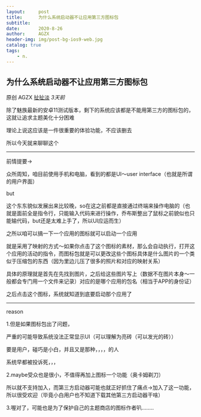 ```yaml
---
layout:     post
title:      为什么系统启动器不让应用第三方图标包
subtitle:   
date:       2020-8-26
author:     AGZX
header-img: img/post-bg-ios9-web.jpg
catalog: true
tags:
    - n.
---
```


## 为什么系统启动器不让应用第三方图标包

原创 AGZX [扯扯淡](javascript:void(0);) *3天前*

除了魅族最新的安卓11测试版本，剩下的系统应该都是不能用第三方的图标包的，这就让追求主题美化十分困难

理论上说这应该是一件很重要的体验功能，不应该删去

所以今天就来聊聊这个

------



前情提要→

众所周知，咱目前使用手机和电脑，看到的都是UI～user interface（也就是所谓的用户界面）

but

这个东东貌似发展出来比较晚，so在这之前都是直接通过终端来操作电脑的（也就是面前全是指令行，只能输入代码来进行操作，乔布斯整出了鼠标之前貌似也只能输代码，but还是太难上手了，所以UI应运而生）

之所以咱可以搞一下一个应用的图标就可以启动一个应用

就是采用了映射的方式～如果你点击了这个图标的素材，那么会自动执行，打开这个应用的活动的指令，而图标包就是可以更改这些个图标具体是什么图片的一个类似于压缩包的东西（因为里边儿压了很多的照片和对应的映射关系）

具体的原理就是首先在先找到图片，之后给这些图片写上（数据不在图片本身～一般都会专门用一个文件来记录）对应的是哪个应用的包名（相当于APP的身份证）

之后点击这个图标，系统就知道到底要启动那个应用了

------

reason

1.但是如果图标包出了问题，

严重的可能导致系统没法正常显示UI（可以理解为亮砖（可以发光的砖））

要是用户，碰巧是小白，并且又是那种，，，，的人

系统早都被投诉死，，，

2.maybe受众也是很小，不值得再加上图标一个功能（奥卡姆剃刀）

所以就不支持加入，而第三方启动器可能也就正好抓住了痛点→加入了这一功能，所以很受欢迎（毕竟小白用户也不知道下载其他第三方启动器干啥）

3.喔对了，可能也是为了保护自己的主题商店的图标作者叭........

